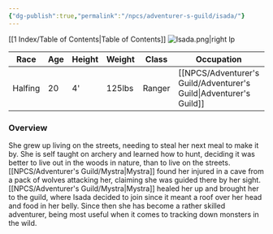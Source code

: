 ```yaml
---
{"dg-publish":true,"permalink":"/npcs/adventurer-s-guild/isada/"}
---
```


[[1 Index/Table of Contents\|Table of Contents]]
![Isada.png|right lp](/img/user/Z_Attachments/Isada.png)

| Race    | Age | Height | Weight | Class  | Occupation             | Allignment | Pronouns | Gender |
| ------- | --- | ------ | ------ | ------ | ---------------------- | ---------- | -------- | ------ |
| Halfing | 20  | 4'     | 125lbs | Ranger | [[NPCS/Adventurer's Guild/Adventurer's Guild\|Adventurer's Guild]] | Neutral    | She/Her  | Female |
### Overview
She grew up living on the streets, needing to steal her next meal to make it by. She is self taught on archery and learned how to hunt, deciding it was better to live out in the woods in nature, than to live on the streets. [[NPCS/Adventurer's Guild/Mystra\|Mystra]] found her injured in a cave from a pack of wolves attacking her, claiming she was guided there by her sight. [[NPCS/Adventurer's Guild/Mystra\|Mystra]] healed her up and brought her to the guild, where Isada decided to join since it meant a roof over her head and food in her belly. Since then she has become a rather skilled adventurer, being most useful when it comes to tracking down monsters in the wild.